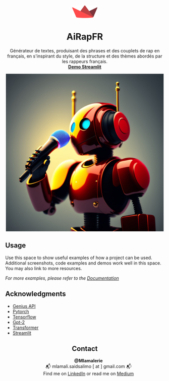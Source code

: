<br />
<div align="center">
  <a href="https://github.com/othneildrew/Best-README-Template">
    <img src="images/streamlit-mark-color.svg" alt="Logo" width="80" height="40">
  </a>

<h1 align="center">AiRapFR </h1>

  <p align="center">
    Générateur de textes, produisant des phrases et des couplets de rap en français, en s'inspirant du style, de la structure et des thèmes abordés par les rappeurs français.
    <br />
    <a href="https://github.com/othneildrew/Best-README-Template"><strong>Demo Streamlit</strong></a>

  </p>

  <img src="images/2ac492cb-b3b1-4e42-a749-70a511e34e37.jpg" width="500" alt="App Logo of Rapping robot with microphone in hand">
</div>

## Usage

Use this space to show useful examples of how a project can be used.
Additional screenshots, code examples and demos
work well in this space. You may also link to more resources.

_For more examples, please refer to the [Documentation](https://example.com)_

## Acknowledgments

* [Genius API](https://docs.genius.com)
* [Pytorch](https://pytorch.org/)
* [Tensorflow](https://www.tensorflow.org/)
* [Gpt-2](https://openai.com/blog/better-language-models/)
* [Transformer](https://arxiv.org/abs/1706.03762)
* [Streamlit](https://streamlit.io/)

<div align="center">

<h2 align="center">Contact</h2>

  <p>
   <ul style="list-style-type: none;">
        <li ><b>@Mlamalerie</b></li>
        <li > 📬 mlamali.saidsalimo [ at ] gmail.com 📬</li>
    <li>Find me on <a href="https://www.linkedin.com/in/mlamalisaidsalimo/">LinkedIn</a> or read me
  on <a href="https://medium.com/wanabilini">Medium</a></li>
  </ul>
  </p>

 </div>



